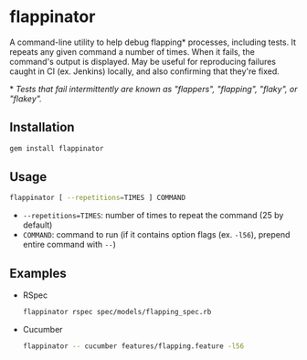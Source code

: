 # flappinator

A command-line utility to help debug flapping* processes, including tests. It repeats any given command a number of times. When it fails, the command's output is displayed. May be useful for reproducing failures caught in CI (ex. Jenkins) locally, and also confirming that they're fixed.

\* _Tests that fail intermittently are known as "flappers", "flapping", "flaky", or "flakey"._

## Installation

```bash
gem install flappinator
```

## Usage

```bash
flappinator [ --repetitions=TIMES ] COMMAND
```

  * `--repetitions=TIMES`: number of times to repeat the command (25 by default)
  * `COMMAND`: command to run (if it contains option flags (ex. `-l56`), prepend entire command with `--`)

## Examples

  * RSpec

    ```bash
    flappinator rspec spec/models/flapping_spec.rb
    ```

  * Cucumber

    ```bash
    flappinator -- cucumber features/flapping.feature -l56
    ```
